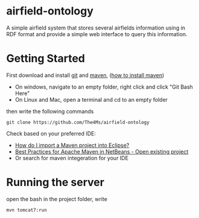 airfield-ontology
========================

A simple airfield system that stores several airfields information using in RDF format and provide a simple web interface to query this information.

# Getting Started
First download and install [git] and [maven], ([how to install maven])

* On windows, navigate to an empty folder, right click and click "Git Bash Here"
* On Linux and Mac, open a terminal and cd to an empty folder

then write the following commands

    git clone https://github.com/The4Ms/airfield-ontology

Check based on your preferred IDE:
* [How do I import a Maven project into Eclipse?]
* [Best Practices for Apache Maven in NetBeans - Open existing project]
* Or search for maven integeration for your IDE

# Running the server
open the bash in the project folder, write 

    mvn tomcat7:run

    
[maven]:http://maven.apache.org/download.cgi

[git]:http://git-scm.com/downloads

[how to install maven]:http://www.mkyong.com/maven/how-to-install-maven-in-windows/

[How do I import a Maven project into Eclipse?]:http://www.avajava.com/tutorials/lessons/how-do-i-import-a-maven-project-into-eclipse.html

[Best Practices for Apache Maven in NetBeans - Open existing project]:http://wiki.netbeans.org/MavenBestPractices#Open_existing_project